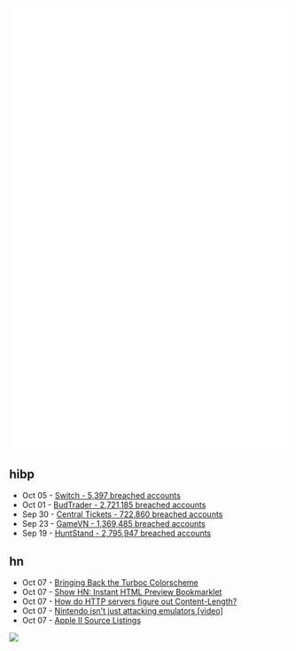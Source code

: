 ![Metrics](https://raw.githubusercontent.com/phixion/phixion/master/metrics.svg)

## hibp

<!--
for https://github.com/phixion/phixion/blob/main/.github/workflows/feeds.yml
-->
<!--START_SECTION:haveibeenpwnd-->
- Oct 05 - [Switch - 5,397 breached accounts](https://haveibeenpwned.com/PwnedWebsites#Switch)
- Oct 01 - [BudTrader - 2,721,185 breached accounts](https://haveibeenpwned.com/PwnedWebsites#BudTrader)
- Sep 30 - [Central Tickets - 722,860 breached accounts](https://haveibeenpwned.com/PwnedWebsites#CentralTickets)
- Sep 23 - [GameVN - 1,369,485 breached accounts](https://haveibeenpwned.com/PwnedWebsites#GameVN)
- Sep 19 - [HuntStand - 2,795,947 breached accounts](https://haveibeenpwned.com/PwnedWebsites#HuntStand)
<!--END_SECTION:haveibeenpwnd-->

## hn

<!--
for https://github.com/phixion/phixion/blob/main/.github/workflows/feeds.yml
-->
<!--START_SECTION:hn-->
- Oct 07 - [Bringing Back the Turboc Colorscheme](https://github.com/ikouchiha47/turboc.nvim)
- Oct 07 - [Show HN: Instant HTML Preview Bookmarklet](https://gist.github.com/rmtbb/e42d870a59a7f98091e734674831072b)
- Oct 07 - [How do HTTP servers figure out Content-Length?](https://aarol.dev/posts/go-contentlength/)
- Oct 07 - [Nintendo isn't just attacking emulators [video]](https://www.youtube.com/watch?v=sk6MK5Wpx4o)
- Oct 07 - [Apple II Source Listings](https://6502disassembly.com/other-a2.html)
<!--END_SECTION:hn-->

<!--
for https://yhype.me
-->
![](https://hit.yhype.me/github/profile?user_id=13013670)
